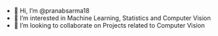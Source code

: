 - 👋 Hi, I’m @pranabsarma18
- 👀 I’m interested in Machine Learning, Statistics and Computer Vision
- 💞️ I’m looking to collaborate on Projects related to Computer Vision
